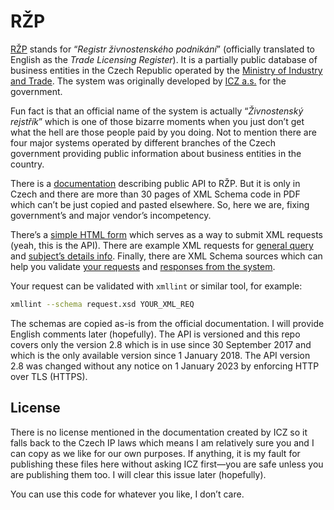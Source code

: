 # RŽP

[RŽP](https://www.rzp.cz) stands for “*Registr živnostenského podnikání*” (officially translated to English as the *Trade Licensing Register*). It is a partially public database of business entities in the Czech Republic operated by the [Ministry of Industry and Trade](http://www.mpo.cz). The system was originally developed by [ICZ a.s.](http://www.i.cz) for the government.

Fun fact is that an official name of the system is actually “*Živnostenský rejstřík*” which is one of those bizarre moments when you just don’t get what the hell are those people paid by you doing. Not to mention there are four major systems operated by different branches of the Czech government providing public information about business entities in the country.

There is a [documentation](https://www.rzp.cz/verejne-udaje/napoveda/) describing public API to RŽP. But it is only in Czech and there are more than 30 pages of XML Schema code in PDF which can’t be just copied and pasted elsewhere. So, here we are, fixing government’s and major vendor’s incompetency.

There’s a [simple HTML form](index.html) which serves as a way to submit XML requests (yeah, this is the API). There are example XML requests for [general query](req-query.xml) and [subject’s details info](req-detail.xml). Finally, there are XML Schema sources which can help you validate [your requests](request.xsd) and [responses from the system](response.xsd).

Your request can be validated with `xmllint` or similar tool, for example:

```bash
xmllint --schema request.xsd YOUR_XML_REQ
```

The schemas are copied as-is from the official documentation. I will provide English comments later (hopefully). The API is versioned and this repo covers only the version 2.8 which is in use since 30 September 2017 and which is the only available version since 1 January 2018. The API version 2.8 was changed without any notice on 1 January 2023 by enforcing HTTP over TLS (HTTPS).

## License

There is no license mentioned in the documentation created by ICZ so it falls back to the Czech IP laws which means I am relatively sure you and I can copy as we like for our own purposes. If anything, it is my fault for publishing these files here without asking ICZ first—you are safe unless you are publishing them too. I will clear this issue later (hopefully).

You can use this code for whatever you like, I don’t care.
